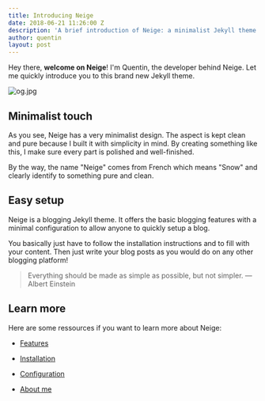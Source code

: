 ```yaml
---
title: Introducing Neige
date: 2018-06-21 11:26:00 Z
description: 'A brief introduction of Neige: a minimalist Jekyll theme made for blogging.'
author: quentin
layout: post
---
```


Hey there, **welcome on Neige**! I'm Quentin, the developer behind Neige. Let me quickly introduce you to this brand new Jekyll theme.

![og.jpg](/api/v2/sites/5b1e6bae3d71948784a7eae/source/_uploads/og.jpg?download "Neige theme")

## Minimalist touch

As you see, Neige has a very minimalist design. The aspect is kept clean and pure because I built it with simplicity in mind. By creating something like this, I make sure every part is polished and well-finished.

By the way, the name "Neige" comes from French which means "Snow" and clearly identify to something pure and clean.

## Easy setup

Neige is a blogging Jekyll theme. It offers the basic blogging features with a minimal configuration to allow anyone to quickly setup a blog.

You basically just have to follow the installation instructions and to fill with your content. Then just write your blog posts as you would do on any other blogging platform!

> Everything should be made as simple as possible, but not simpler. — Albert Einstein

## Learn more

Here are some ressources if you want to learn more about Neige:

* [Features](/2018/06/21/features)

* [Installation](/2018/06/21/installation)

* [Configuration](/2018/06/21/configuration)

* [About me](/2018/06/21/about)